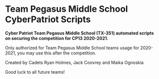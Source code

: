 # Team Pegasus Middle School CyberPatriot Scripts
**Cyber Patriot Team Pegasus Middle School (TX-351) automated scripts on securing the competition for CP13 2020-2021.** 

Only authorized for Team Pegasus Middle School teams usage for 2020-2021, you may use this after the competition.

Created by Cadets Ryan Holmes, Jack Coovrey and Maika Ognoskia 

Good luck to all future teams!
